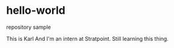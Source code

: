 # hello-world
repository sample

This is Karl
And I'm an intern at Stratpoint. Still learning this thing.
